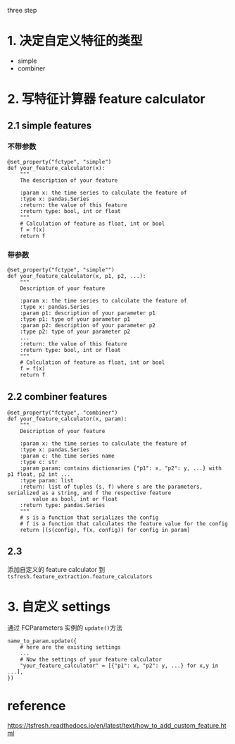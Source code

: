 three step
# 1. 决定自定义特征的类型
- simple
- combiner
# 2. 写特征计算器 feature calculator
## 2.1 simple features
### 不带参数
```python3
@set_property("fctype", "simple")
def your_feature_calculator(x):
    """
    The description of your feature

    :param x: the time series to calculate the feature of
    :type x: pandas.Series
    :return: the value of this feature
    :return type: bool, int or float
    """
    # Calculation of feature as float, int or bool
    f = f(x)
    return f
```
### 带参数
```python3
@set_property("fctype", "simple"")
def your_feature_calculator(x, p1, p2, ...):
    """
    Description of your feature

    :param x: the time series to calculate the feature of
    :type x: pandas.Series
    :param p1: description of your parameter p1
    :type p1: type of your parameter p1
    :param p2: description of your parameter p2
    :type p2: type of your parameter p2
    ...
    :return: the value of this feature
    :return type: bool, int or float
    """
    # Calculation of feature as float, int or bool
    f = f(x)
    return f
```
## 2.2 combiner features
```python3
@set_property("fctype", "combiner")
def your_feature_calculator(x, param):
    """
    Description of your feature

    :param x: the time series to calculate the feature of
    :type x: pandas.Series
    :param c: the time series name
    :type c: str
    :param param: contains dictionaries {"p1": x, "p2": y, ...} with p1 float, p2 int ...
    :type param: list
    :return: list of tuples (s, f) where s are the parameters, serialized as a string, and f the respective feature
        value as bool, int or float
    :return type: pandas.Series
    """
    # s is a function that serializes the config
    # f is a function that calculates the feature value for the config
    return [(s(config), f(x, config)) for config in param]
```
## 2.3 
添加自定义的 feature calculator 到`tsfresh.feature_extraction.feature_calculators`
# 3. 自定义 settings
通过 FCParameters 实例的 `update()`方法
```python3
name_to_param.update({
    # here are the existing settings
    ...
    # Now the settings of your feature calculator
    "your_feature_calculator" = [{"p1": x, "p2": y, ...} for x,y in ...],
})
```
# reference
https://tsfresh.readthedocs.io/en/latest/text/how_to_add_custom_feature.html
